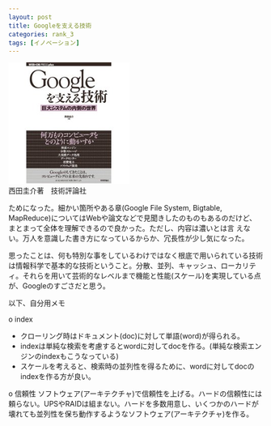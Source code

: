 ```yaml
---
layout: post
title: Googleを支える技術
categories: rank_3
tags: [イノベーション]
---
```



<div class="book"><div class="book_image"><a href="http://www.amazon.co.jp/dp/4774134325/"><img src="/images/29.jpg"></a></div><div class="book_info">西田圭介著　技術評論社</div><div class="clear"></div></div>

ためになった。細かい箇所やある章(Google File System, Bigtable, MapReduce)についてはWebや論文などで見聞きしたのものもあるのだけど、まとまって全体を理解できるので良かった。ただし、内容は濃いとは言 えない。万人を意識した書き方になっているからか、冗長性が少し気になった。

思ったことは、何も特別な事をしているわけではなく根底で用いられている技術は情報科学で基本的な技術ということ。分散、並列、キャッシュ、ローカリティ。それらを用いて芸術的なレベルまで機能と性能(スケール)を実現している点が、Googleのすごさだと思う。

以下、自分用メモ

o index
- クローリング時はドキュメント(doc)に対して単語(word)が得られる。
- indexは単純な検索を考慮するとwordに対してdocを作る。(単純な検索エンジンのindexもこうなっている)
- スケールを考えると、検索時の並列性を得るために、wordに対してdocのindexを作る方が良い。

o 信頼性
ソフトウェア(アーキテクチャ)で信頼性を上げる。ハードの信頼性には頼らない。UPSやRAIDは組まない。ハードを多数用意し、いくつかのハードが壊れても並列性を保ち動作するようなソフトウェア(アーキテクチャ)を作る。 
